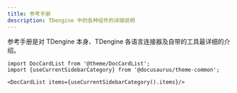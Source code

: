 ```yaml
---
title: 参考手册
description: TDengine 中的各种组件的详细说明
---
```


参考手册是对 TDengine 本身、TDengine 各语言连接器及自带的工具最详细的介绍。

```mdx-code-block
import DocCardList from '@theme/DocCardList';
import {useCurrentSidebarCategory} from '@docusaurus/theme-common';

<DocCardList items={useCurrentSidebarCategory().items}/>
```